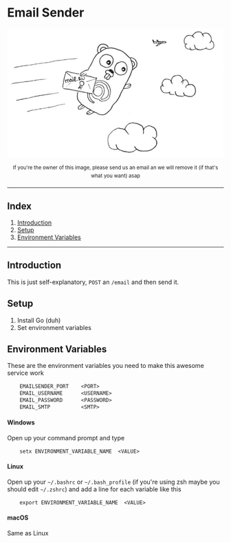 # Email Sender

![alt](/docs/images/gopher-email.jpeg?raw=true)
<p align="center">
<sup>If you're the owner of this image, please send us an email an we will remove it (if that's what you want) asap</sup>
</p>

---

## Index
1. [Introduction](#introduction)
2. [Setup](#setup)
3. [Environment Variables](#environment-variables)


---

## Introduction
This is just self-explanatory, `POST` an `/email` and then send it.

## Setup
1. Install Go (duh)
2. Set environment variables

## Environment Variables

These are the environment variables you need to make this awesome service work
``` shell
    EMAILSENDER_PORT    <PORT>
    EMAIL_USERNAME      <USERNAME>
    EMAIL_PASSWORD      <PASSWORD>
    EMAIL_SMTP          <SMTP>
```

#### Windows

Open up your command prompt and type
```pwsh
    setx ENVIRONMENT_VARIABLE_NAME  <VALUE>
```

#### Linux

Open up your `~/.bashrc` or `~/.bash_profile` (if you're using zsh maybe you should edit `~/.zshrc`) and add a line for each variable like this

``` shell
    export ENVIRONMENT_VARIABLE_NAME  <VALUE>
```

#### macOS

Same as Linux
